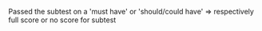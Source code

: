 Passed the subtest on a 'must have' or 'should/could have' ⇒ respectively full score or no score for subtest 

